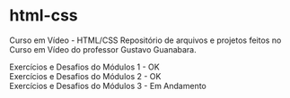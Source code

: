 # html-css

Curso em Vídeo - HTML/CSS
Repositório de arquivos e projetos feitos no Curso em Vídeo do professor Gustavo Guanabara.

Exercícios e Desafios do Módulos 1 - OK<br>
Exercícios e Desafios do Módulos 2 - OK<br>
Exercícios e Desafios do Módulos 3 - Em Andamento